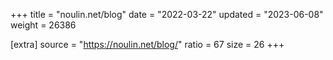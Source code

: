 +++
title = "noulin.net/blog"
date = "2022-03-22"
updated = "2023-06-08"
weight = 26386

[extra]
source = "https://noulin.net/blog/"
ratio = 67
size = 26
+++
